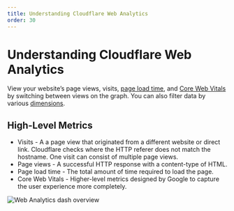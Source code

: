 ```yaml
---
title: Understanding Cloudflare Web Analytics
order: 30
---
```


# Understanding Cloudflare Web Analytics

View your website’s page views, visits, [page load time](/web-analytics/understanding-web-analytics/page-load-time-summary/), and [Core Web Vitals](/web-analytics/understanding-web-analytics/core-web-vitals/) by switching between views on the graph. You can also filter data by various [dimensions](/web-analytics/understanding-web-analytics/dimensions/).

## High-Level Metrics

* Visits - A a page view that originated from a different website or direct link. Cloudflare checks where the HTTP referer does not match the hostname. One visit can consist of multiple page views.
* Page views - A successful HTTP response with a content-type of HTML.
* Page load time - The total amount of time required to load the page.
* Core Web Vitals - Higher-level metrics designed by Google to capture the user experience more completely.

![Web Analytics dash overview](../../static/images/dash-web_analytics-overview.png)